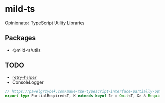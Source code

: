 # mild-ts
Opinionated TypeScript Utility Libraries

## Packages
- [@mild-ts/utils](https://github.com/mildronize/utils)

## TODO

- [retry-helper](https://github.com/actions/checkout/blob/ac593985615ec2ede58e132d2e21d2b1cbd6127c/src/retry-helper.ts)
- ConsoleLogger

```ts
// https://pawelgrzybek.com/make-the-typescript-interface-partially-optional-required/
export type PartialRequired<T, K extends keyof T> = Omit<T, K> & Required<Pick<T, K>>;
```

